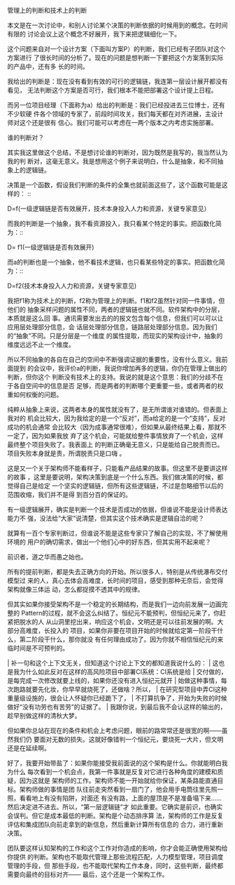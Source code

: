 管理上的判断和技术上的判断

本文是在一次讨论中，和别人讨论某个决策的判断依据的时候用到的概念。在时间有限的
讨论会议上这个概念不好展开，我下来把逻辑细化一下。

这个问题来自对一个设计方案（下面叫方案P）的判断，我们已经有子团队对这个方案进行
了很长时间的分析了。现在的问题是想判断一下要把这个方案落到实际的产品中，还有多
长的时间。

我给出的判断是：现在没有看到有效的可行的逻辑链，我连第一层设计展开都没有看见，
无法判断这个方案是否可行，我们根本不能把部署这个设计提上日程。

而另一位项目经理（下面称为a）给出的判断是：我们已经投进去三位博士，还有不少软硬
件各个领域的专家了，前段时间攻关，我们每天都在对齐进展，主设计师对这个还是很有
信心。我们可能可以考虑在一两个版本之内考虑实施部署。

谁的判断对？

其实我这里做这个总结，不是想讨论谁的判断对，因为既然是我写的，我当然认为我的判
断对，这毫无意义。我是想用这个例子来说明白，什么是抽象，和不同抽象上的逻辑链。

决策是一个函数，假设我们判断的条件的全集也就前面这些了，这个函数可能是这样的：
::

  D=f(一级逻辑链是否有效展开，技术本身投入人力和资源，关键专家意见）

而我的判断是一个抽象，我不看资源投入，我只看某个特定的事实。把函数化简为：::

  D= f1(一级逻辑链是否有效展开)

而a的判断也是一个抽象，他不看技术逻辑，也只看某些特定的事实。把函数化简为：::

  D=f2(技术本身投入人力和资源，关键专家意见)

我把f1称为技术上的判断，f2称为管理上的判断。f1和f2虽然针对同一件事情，但他们的
抽象采样问题的属性不同，两者的逻辑链也就不同。软件架构中的分层，本质就是这么回
事。通讯需要发出去的的报文包含每个信息，但我们可以可以让应用层处理部分信息，会
话层处理部分信息，链路层处理部分信息。因为我们的“抽象”不同。只是分层是一个维度
的属性提取，而现实的架构设计中，抽象的维度远远不止一个维度。

所以不同抽象的各自在自己的空间中不断强调证据的重要性，没有什么意义。我前面提到
的会议中，我评价a的判断，我说你增加再多的逻辑，你仍在管理上做出的判断，但你这个
判断没有技术上的支持。我说的就是这个意思：我们的分歧不在于各自空间中的信息是否
足够，而是两者的判断哪个更重要一些，或者两者的权重如何权衡的问题。

纯粹从抽象上来说，这两者本身的属性就没有了，是无所谓谁对谁错的。但表面上我对的
机会比较大，因为我给定的是一个“反对”，而a给定的是一个“支持”，反对成功的机会通常
会比较大（因为成事通常很难），但如果从最终结果上看，那就不一定了，因为如果我放
弃了这个机会，可能就给整件事情放弃了一个机会，这样最终整个项目失败了。我表面上
的判断正确毫无意义，只是能给自己脱责而已。项目失败本身就是责，所谓脱责只是口嗨
。

这是又一个关于架构师不能看样子，只能看产品结果的故事。但这里不是要讲这样的故事
，这里是要说明，架构决策到底是一个什么东西。我们做决策的时候，都觉得自己是给定
一个坚实的逻辑链，但所有这些逻辑链，不过是忽略细节以后的范围收缩，我们并不是得
到百分百的保证的。

有一级逻辑展开，确实是判断一个技术是否成功的依据，但谁说不能是设计师表达能力不
强，没法给“大家”说清楚，但其实这个技术确实是逻辑自洽的呢？

就算有一百个专家判断过，但谁说不能是这些专家只了解自己的实现，不了解使用环境的
用户的确切需求，做出一个他们心中的好东西，但其实用不起来呢？

前识者，道之华而愚之始也。

所有的提前判断，都是失去正确方向的开始。所以很多人，特别是从传统瀑布交付模型过
来的人，真心去体会高难度，长时间的项目，感受到那种无奈后，会觉得架构就像三体运
动，怎么都捉摸不透其中的规律。

但其实如果你接受架构不是一个稳定的长期结构，而是我们一边向前发展一边画完整的
Pattern的过程，就不会这么纠结了。恒纪元不能预判，但恒纪元来了，你赶紧把脱水的人
从山洞里挖出来，响应这个机会，文明还是可以往前发展的啊。大部分高难度，长投入的
项目，如果你非要在项目开始的时候就给定第一阶段干什么，第二阶段干什么，那你就没
有任何理由成功了。因为你就不相信恒纪元的来临时间是不可预判的。

  | 补一句和这个上下文无关，但知道这个讨论上下文的都知道我说什么的：
  | 这也是我为什么如此反对在这样的高风险项目中部署CI系统：CI系统是给
  | 交付做的，是每完成一次修改就要上线的，如果你还没有进入恒纪元就开
  | 始做这种事情，每次跑路就要先化妆，你早早就烧死了，还做啥？所以，
  | 在研究型项目中弄CI这种重量级设施的，很会让人怀疑你已经跪下了，
  | 不打算抗争了，开始为失败的时候做好“没有功劳也有苦劳”的证据了。
  | 我跟你说，到最后我不会认这样的输出的，趁早别做这样的清秋大梦。

但如果你总站在现在的条件和机会上考虑问题，眼前的路常常还是很宽的啊——虽然我们仍
要面对无数的损失。这就好像错判一个恒纪元，要烧死一大片，但文明还是在延续啊。

好了，我要开始带盐了：如果你能接受我前面说的这个架构是什么。你就能明白我为什么
每次看到一个机会点，我第一件事就是反复对它进行各种角度的建模和质疑，因为这就是
架构师的工作。架构师不能一开始就给你保证，某条路能直通目标。架构师做的事情是团
队往前走突然看到一扇门了，他会用手电筒往里先照一照，看看地上有没有陷阱，对面还
有没有路，上面的屋顶是不是准备塌下来……然后决定进不进去。所以，“第一层逻辑链”才
如此重要。它确实是前识，也确实会误判。但它是成本最低的判断。架构是个动态排序算
法，架构师的工作是反复评估和集成团队向前走拿到的新信息，然后重新计算所有信息的
合力，进行重新决策。

团队要这样认知架构的工作和这个工作对你造成的影响，你才会能正确使用架构给你提供
的判断。架构也不能取代管理上那些流程匹配，人力模型管理，项目调度管理的手段，但
那些手段，也不能取代架构工作本身，同时，这些判断，最终都需要向最终的目标对齐——
最后，这个还是一个架构工作。
